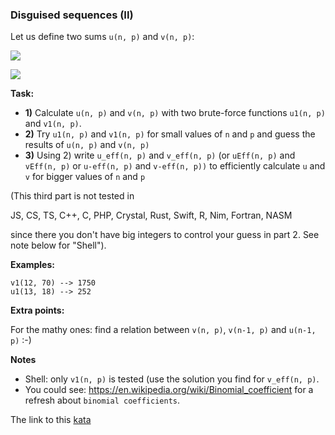 ### Disguised sequences (II)

Let us define two sums `u(n, p)` and `v(n, p)`:

![](http://latex.codecogs.com/gif.latex?\bg_green&space;\large&space;u(n,&space;p)&space;=&space;\sum_{k=0}^{n}{(-1)^k}*p*{4^{n-k}}*\binom{2n-k+1}{k})

![](http://latex.codecogs.com/gif.latex?\bg_green&space;\large&space;v(n,&space;p)&space;=&space;\sum_{k=0}^{n}{(-1)^k}*p*{4^{n-k}}*\binom{2n-k}{k})

**Task:**
* **1)** Calculate `u(n, p)` and `v(n, p)` with two brute-force functions `u1(n, p)` and `v1(n, p)`.
* **2)** Try `u1(n, p)` and `v1(n, p)` for small values of `n` and `p` and guess the results of `u(n, p)` and `v(n, p)`
* **3)** Using 2) write `u_eff(n, p)` and `v_eff(n, p)` (or `uEff(n, p)` and `vEff(n, p)` or `u-eff(n, p)` and `v-eff(n, p))` to efficiently calculate `u` and `v` for bigger values of `n` and `p`

(This third part is not tested in

JS, CS, TS, C++, C, PHP, Crystal, Rust, Swift, R, Nim, Fortran, NASM

since there you don't have big integers to control your guess in part 2. See note below for "Shell").

**Examples:**
```
v1(12, 70) --> 1750
u1(13, 18) --> 252
```
**Extra points:**  

For the mathy ones: find a relation between `v(n, p)`, `v(n-1, p)` and `u(n-1, p)` :-)

**Notes**  
* Shell: only `v1(n, p)` is tested (use the solution you find for `v_eff(n, p)`.
* You could see: https://en.wikipedia.org/wiki/Binomial_coefficient for a refresh about `binomial coefficients`.

The link to this [kata](https://www.codewars.com/kata/disguised-sequences-ii/java)
